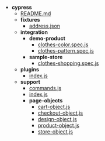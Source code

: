 - __cypress__
   - [README.md](README.md)
   - __fixtures__
     - [address.json](fixtures/address.json)
   - __integration__
     - __demo\-product__
       - [clothes\-color.spec.js](integration/demo-product/clothes-color.spec.js)
       - [clothes\-pattern.spec.js](integration/demo-product/clothes-pattern.spec.js)
     - __sample\-store__
       - [clothes\-shopping.spec.js](integration/sample-store/clothes-shopping.spec.js)
   - __plugins__
     - [index.js](plugins/index.js)
   - __support__
     - [commands.js](support/commands.js)
     - [index.js](support/index.js)
     - __page\-objects__
       - [cart\-object.js](support/page-objects/cart-object.js)
       - [checkout\-object.js](support/page-objects/checkout-object.js)
       - [design\-object.js](support/page-objects/design-object.js)
       - [product\-object.js](support/page-objects/product-object.js)
       - [store\-object.js](support/page-objects/store-object.js)

